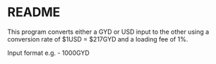 # README #

This program converts either a GYD or USD input to the other using a conversion rate of $1USD = $217GYD and a loading fee of 1%.

Input format e.g. - 1000GYD
